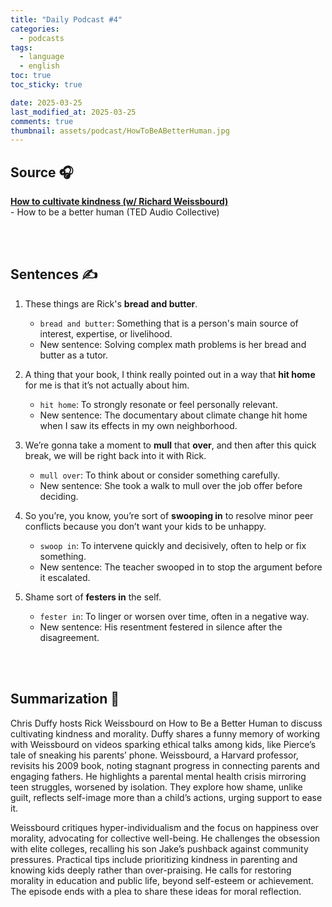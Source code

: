 ```yaml
---
title: "Daily Podcast #4"
categories:
  - podcasts
tags:
  - language
  - english
toc: true
toc_sticky: true

date: 2025-03-25
last_modified_at: 2025-03-25
comments: true
thumbnail: assets/podcast/HowToBeABetterHuman.jpg
---
```


## Source 🎧
[**How to cultivate kindness (w/ Richard Weissbourd)**](https://www.ted.com/podcasts/how-to-cultivate-kindness-transcript)  <br>
 \- How to be a better human (TED Audio Collective)

<br><br>

## Sentences ✍️

1. These things are Rick's **bread and butter**.
    - `bread and butter`: Something that is a person's main source of interest, expertise, or livelihood.
    - New sentence: Solving complex math problems is her bread and butter as a tutor.

 
2. A thing that your book, I think really pointed out in a way that **hit home** for me is that it’s not actually about him.
    - `hit home`: To strongly resonate or feel personally relevant.
    - New sentence: The documentary about climate change hit home when I saw its effects in my own neighborhood.

 
3. We’re gonna take a moment to **mull** that **over**, and then after this quick break, we will be right back into it with Rick.
    - `mull over`: To think about or consider something carefully.
    - New sentence: She took a walk to mull over the job offer before deciding.
 

4. So you’re, you know, you’re sort of **swooping in** to resolve minor peer conflicts because you don’t want your kids to be unhappy.
    - `swoop in`: To intervene quickly and decisively, often to help or fix something.
    - New sentence: The teacher swooped in to stop the argument before it escalated.

 
5. Shame sort of **festers in** the self.
    - `fester in`: To linger or worsen over time, often in a negative way.
    - New sentence: His resentment festered in silence after the disagreement.

<br><br>

## Summarization 👀

Chris Duffy hosts Rick Weissbourd on How to Be a Better Human to discuss cultivating kindness and morality. 
Duffy shares a funny memory of working with Weissbourd on videos sparking ethical talks among kids, like Pierce’s tale of sneaking his parents’ phone. Weissbourd, a Harvard professor, revisits his 2009 book, noting stagnant progress in connecting parents and engaging fathers. 
He highlights a parental mental health crisis mirroring teen struggles, worsened by isolation. 
They explore how shame, unlike guilt, reflects self-image more than a child’s actions, urging support to ease it. 

Weissbourd critiques hyper-individualism and the focus on happiness over morality, advocating for collective well-being. He challenges the obsession with elite colleges, recalling his son Jake’s pushback against community pressures. 
Practical tips include prioritizing kindness in parenting and knowing kids deeply rather than over-praising. 
He calls for restoring morality in education and public life, beyond self-esteem or achievement. The episode ends with a plea to share these ideas for moral reflection.
<br><br>